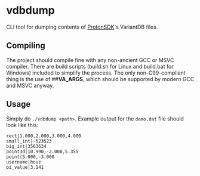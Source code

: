 # vdbdump
CLI tool for dumping contents of [ProtonSDK](https://github.com/SethRobinson/proton)'s VariantDB files.

## Compiling
The project should compile fine with any non-ancient GCC or MSVC compiler. There are build scripts (build.sh for Linux and build.bat for Windows) included to simplify the process. The only non-C99-compliant thing is the use of ##__VA_ARGS__, which should be supported by modern GCC and MSVC anyway.

## Usage
Simply do `./vdbdump <path>`. Example output for the `demo.dat` file should look like this:
```
rect|1.000,2.000,3.000,4.000
small_int|-523523
big_int|3563634
point3d|10.990,-2.000,5.355
point|5.000,-3.000
username|houz
pi_value|3.141
```
